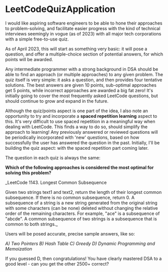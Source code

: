 # LeetCodeQuizApplication
I would like aspiring software engineers to be able to hone their approaches to problem-solving, and facilitate easier progress with the kind of technical interviews seemingly in vogue (as of 2023) with all major tech corporations with a simple free-to-use quiz.  

As of April 2023, this will start as something very basic: it will pose a question, and offer a multiple-choice section of potential answers, for which points will be awarded.

Any intermediate programmer with a strong background in DSA should be able to find an approach (or multiple approaches) to any given problem.  The quiz itself is very simple: it asks a question, and then provides four tentative solutions.  The best answers are given 10 points, sub-optimal approaches get 5 points, while incorrect approaches are awarded a big fat zero!  It's initially going to cover the most frequently asked LeetCode questions, but should continue to grow and expand in the future.

Although the quiz/points aspect is one part of the idea, I also note an opportunity to try and incorporate a **spaced repetition learning** aspect to this.  It's very difficult to use spaced repetition in a meaningful way when dealing with LeetCode.  This finds a way to do so, should simplify the approach to learning!  Any previously answered or reviewed questions will be periodically incorporated with 'new' questions, based on how successfully the user has answered the question in the past.  Initially, I'll be building the quiz aspect: with the spaced repetition part coming later.

The question in each quiz is always the same:

**Which of the following approaches is considered the most optimal for solving this problem?**

_LeetCode 1143. Longest Common Subsequence


Given two strings text1 and text2, return the length of their longest common subsequence. If there is no common subsequence, return 0.
A subsequence of a string is a new string generated from the original string with some characters (can be none) deleted without changing the relative order of the remaining characters.
For example, "ace" is a subsequence of "abcde".
A common subsequence of two strings is a subsequence that is common to both strings._

Users will be posed accurate, precise sample answers, like so:

_A)  Two Pointers  B)  Hash Table  C) Greedy  D) Dynamic Programming and Memoization_

If you guessed D, then congratulations!  You have clearly mastered DSA to a good level - can you get the other 2500+ correct?
